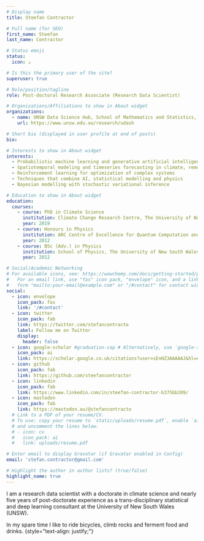 ```yaml
---
# Display name
title: Steefan Contractor

# Full name (for SEO)
first_name: Steefan
last_name: Contractor

# Status emoji
status:
  icon: ☕️

# Is this the primary user of the site?
superuser: true

# Role/position/tagline
role: Post-doctoral Research Associate (Research Data Scientist)

# Organizations/Affiliations to show in About widget
organizations:
  - name: UNSW Data Science Hub, School of Mathematics and Statistics, The Univesrsity of New South Wales
    url: https://www.unsw.edu.au/research/udash

# Short bio (displayed in user profile at end of posts)
bio: 

# Interests to show in About widget
interests:
  - Probabilistic machine learning and generative artificial intelligence 
  - Spatiotemporal modeling and timeseries forecasting in climate, remote sensing, energy, economics and finance
  - Reinforcement learning for optimization of complex systems
  - Techniques that combine AI, statistical modelling and physics
  - Bayesian modelling with stochastic variational inference

# Education to show in About widget
education:
  courses:
    - course: PhD in Climate Science
      institution: Climate Change Research Centre, The University of New South Wales
      year: 2019
    - course: Honours in Physics
      institution: ARC Centre of Excellence for Quantum Computation and Communication Technology, The University of New South Wales
      year: 2012
    - course: BSc (Adv.) in Physics
      institution: School of Physics, The University of New South Wales
      year: 2012

# Social/Academic Networking
# For available icons, see: https://wowchemy.com/docs/getting-started/page-builder/#icons
#   For an email link, use "fas" icon pack, "envelope" icon, and a link in the
#   form "mailto:your-email@example.com" or "/#contact" for contact widget.
social:
  - icon: envelope
    icon_pack: fas
    link: '/#contact'
  - icon: twitter
    icon_pack: fab
    link: https://twitter.com/stefancontracto
    label: Follow me on Twitter
    display:
      header: false
  - icon: google-scholar #graduation-cap # Alternatively, use `google-scholar` icon from `ai` icon pack
    icon_pack: ai
    link: https://scholar.google.co.uk/citations?user=sEnHZ3AAAAAJ&hl=en
  - icon: github
    icon_pack: fab
    link: https://github.com/steefancontractor
  - icon: linkedin
    icon_pack: fab
    link: https://www.linkedin.com/in/steefan-contractor-b375bb209/
  - icon: mastodon
    icon_pack: fab
    link: https://mastodon.au/@stefancontracto
  # Link to a PDF of your resume/CV.
  # To use: copy your resume to `static/uploads/resume.pdf`, enable `ai` icons in `params.yaml`,
  # and uncomment the lines below.
  # - icon: cv
  #   icon_pack: ai
  #   link: uploads/resume.pdf

# Enter email to display Gravatar (if Gravatar enabled in Config)
email: 'stefan.contractor@gmail.com'

# Highlight the author in author lists? (true/false)
highlight_name: true
---
```


I am a research data scientist with a doctorate in climate science and nearly five years of post-doctorate experience as a trans-disciplinary statistical and deep learning consultant at the University of New South Wales (UNSW). 

<!-- I have experience with statistical modeling, computer vision, and AI applications in the fields of climate science and remote sensing, and also natural language processing of large texts in law  and politics. I also like to make complex concepts simple by creating interactive dashboards. Refer to my list of featured projects for more details.  -->

In my spare time I like to ride bicycles, climb rocks and ferment food and drinks. 
{style="text-align: justify;"}
